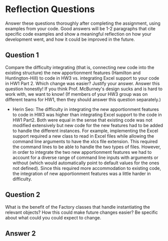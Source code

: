 # Reflection Questions

Answer these questions thoroughly after completing the assignment, using examples from your code. Good answers will be 1-2 paragraphs that cite specific code examples and show a meaningful reflection on how your development went, and how it could be improved in the future.

## Question 1

Compare the difficulty integrating (that is, connecting new code into the existing structure) the new apportionment features (Hamilton and Huntington-Hill) to code in HW3 vs. integrating Excel support to your code in HW1 Part 2. Which change was easier? Justify your answer. Answer this question honestly! If you think Prof. McBurney's design sucks and is hard to work with, we want to know! (If members of your HW3 group was on different teams for HW1, then they should answer this question separately.)

* Herin Seo: The difficulty in integrating the new apportionment features to code in HW3 was higher than integrating Excel support to the code in HW1 Part2. Both were equal in the sense that existing code was not modified extensively but new code for the new features had to be added to handle the different instances. For example, implementing the Excel support required a new class to read in Excel files while allowing the command line arguments to have the xlcs file extension. This required the command lines to be able to handle the two types of files. However, in order to integrate the two new apportionment features we had to account for a diverse range of command line inputs with arguments or without (which would automatically point to default values for the ones not defined). Since this required more accommodation to existing code, the integration of new apportionment features was a little harder in difficulty. 

## Question 2

What is the benefit of the Factory classes that handle instantiating the relevant objects? How this could make future changes easier? Be specific about what could you could expect to change.

## Answer 2